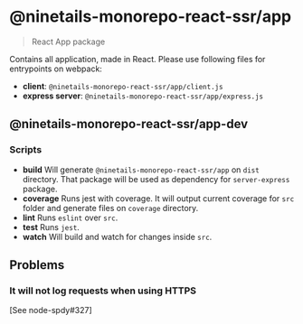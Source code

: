 # @ninetails-monorepo-react-ssr/app

> React App package

Contains all application, made in React. Please use following files for entrypoints on webpack:

- **client**: `@ninetails-monorepo-react-ssr/app/client.js`
- **express server**: `@ninetails-monorepo-react-ssr/app/express.js`

## @ninetails-monorepo-react-ssr/app-dev

### Scripts

- **build**
  Will generate `@ninetails-monorepo-react-ssr/app` on `dist` directory. That package will be used as dependency for `server-express` package.
- **coverage**
  Runs jest with coverage. It will output current coverage for `src` folder and generate files on `coverage` directory.
- **lint**
  Runs `eslint` over `src`.
- **test**
  Runs `jest`.
- **watch**
  Will build and watch for changes inside `src`.

## Problems

### It will not log requests when using HTTPS

[See node-spdy#327]
